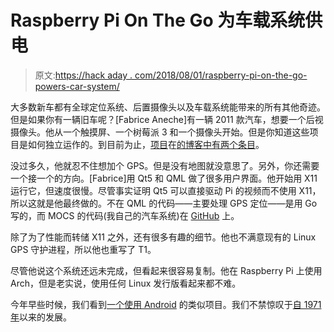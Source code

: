 # Raspberry Pi On The Go 为车载系统供电

> 原文:[https://hack aday . com/2018/08/01/raspberry-pi-on-the-go-powers-car-system/](https://hackaday.com/2018/08/01/raspberry-pi-on-the-go-powers-car-system/)

大多数新车都有全球定位系统、后置摄像头以及车载系统能带来的所有其他奇迹。但是如果你有一辆旧车呢？[Fabrice Aneche]有一辆 2011 款汽车，想要一个后视摄像头。他从一个触摸屏、一个树莓派 3 和一个摄像头开始。但是你知道这些项目是如何独立运作的。到目前为止，[项目](https://blog.nobugware.com/post/2018/my_own_car_system_raspberry_pi_offline_mapping/)在[的博客中有两个条目](https://blog.nobugware.com/post/2018/my_own_car_system_raspberry_pi_offline_mapping_map_matching_places_part2/)。

没过多久，他就忍不住想加个 GPS。但是没有地图就没意思了。另外，你还需要一个接一个的方向。[Fabrice]用 Qt5 和 QML 做了很多用户界面。他开始用 X11 运行它，但速度很慢。尽管事实证明 Qt5 可以直接驱动 Pi 的视频而不使用 X11，所以这就是他最终做的。不在 QML 的代码——主要处理 GPS 定位——是用 Go 写的，而 MOCS 的代码(我自己的汽车系统)在 [GitHub](https://github.com/akhenakh/mocs) 上。

除了为了性能而转储 X11 之外，还有很多有趣的细节。他也不满意现有的 Linux GPS 守护进程，所以他也重写了 T1。

尽管他说这个系统还远未完成，但看起来很容易复制。他在 Raspberry Pi 上使用 Arch，但是老实说，使用任何 Linux 发行版看起来都不难。

今年早些时候，我们看到[一个使用 Android](https://hackaday.com/2018/02/26/crankshaft-open-source-car-computer/) 的类似项目。我们不禁惊叹于[自 1971 年](https://hackaday.com/2018/06/17/retrotechtacular-car-navigation-like-its-1971/)以来的发展。